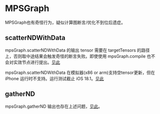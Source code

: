 # MPSGraph

MPSGraph也有奇怪行为，疑似计算图断言/优化不到位后遗症。



## scatterNDWithData

mpsGraph.scatterNDWithData 的输出 tensor 需要在 targetTensors 的路径上，否则取中途结果会触发奇怪的断言失败。即使使用 mpsGraph.compile 也不会对实效节点进行提出。[见此](../Tests/IssueTests/Issue+Scatter.swift)

mpsGraph.scatterNDWithData 在模拟器(x86 or arm)支持空tensor更新，但在 iPhone 运行时不支持。运行测试截止 iOS 18.1。[见此](../Tests/RealDeviceTests/RealDeviceTests.swift)



## gatherND

mpsGraph.gatherND 输出也存在上述问题，[见此](../Tests/IssueTests/Issue+Gather.swift)。

